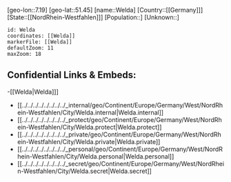 ﻿---
location: [51.45,7.19]
mapzoom: [7,12] 
mapmarker: city 
type: City
tags:
- geo/City


SpocWebEntityId: 35525
isDeleted: false
confidential: public

---
[geo-lon::7.19]
[geo-lat::51.45]
[name::Welda]
[Country::[[Germany]]]
[State::[[NordRhein-Westfahlen]]]
[Population::]
[Unknown::]


```leaflet
id: Welda
coordinates: [[Welda]]
markerFile: [[Welda]]
defaultZoom: 11 
maxZoom: 18
```


## Confidential Links & Embeds: 
-[[Welda|Welda]]] 
- [[../../../../../../../../_internal/geo/Continent/Europe/Germany/West/NordRhein-Westfahlen/City/Welda.internal|Welda.internal]] 
- [[../../../../../../../../_protect/geo/Continent/Europe/Germany/West/NordRhein-Westfahlen/City/Welda.protect|Welda.protect]] 
- [[../../../../../../../../_private/geo/Continent/Europe/Germany/West/NordRhein-Westfahlen/City/Welda.private|Welda.private]] 
- [[../../../../../../../../_personal/geo/Continent/Europe/Germany/West/NordRhein-Westfahlen/City/Welda.personal|Welda.personal]] 
- [[../../../../../../../../_secret/geo/Continent/Europe/Germany/West/NordRhein-Westfahlen/City/Welda.secret|Welda.secret]] 

